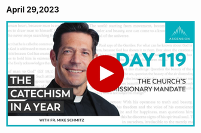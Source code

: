 ## April 29,2023 ##

[![The Church's Missionary Mandate](https://raw.githubusercontent.com/linusjf/CIAY/main/April/jpgs/Day119.jpg)](https://youtu.be/0PxJTjYPBBk "The Church's Missionary Mandate")
